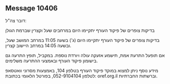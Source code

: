 ## Message 10406

דובר צה"ל:

בדיקות צופרים של פיקוד העורף יתקיימו היום במרחבים שעל וקצרין שברמת הגולן

בדיקות צופרים של פיקוד העורף יתקיימו היום (ג') בשעה 11:05 במרחב המושב שעל, ובשעה 14:05 במרחב היישוב קצרין.

אם תופעל התרעת אמת, תישמע אזעקה עולה ויורדת נוספת.
במקביל, תופץ התרעה גם בישומון פיקוד העורף ובאמצעי ההתרעה משלימים.

מידע נוסף ניתן למצוא במוקד פיקוד העורף בטלפון 104, באמצעות מסרוני וואטסאפ לטלפון 052-9104104, בפורטל הלאומי בכתובת: oref.org.il וברשתות החברתיות.

